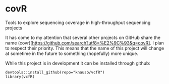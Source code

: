 # covR
Tools to explore sequencing coverage in high-throughput sequencing projects


It has come to my attention that several other projects on GitHub share the name (covr)[https://github.com/search?utf8=%E2%9C%93&q=covR].
I plan to respect their priority.
This means that the name of this project will change at sometime in the future to something (hopefully) more unique.


While this project is in development it can be installed through github:

    devtools::install_github(repo="knausb/vcfR")
    library(vcfR)


